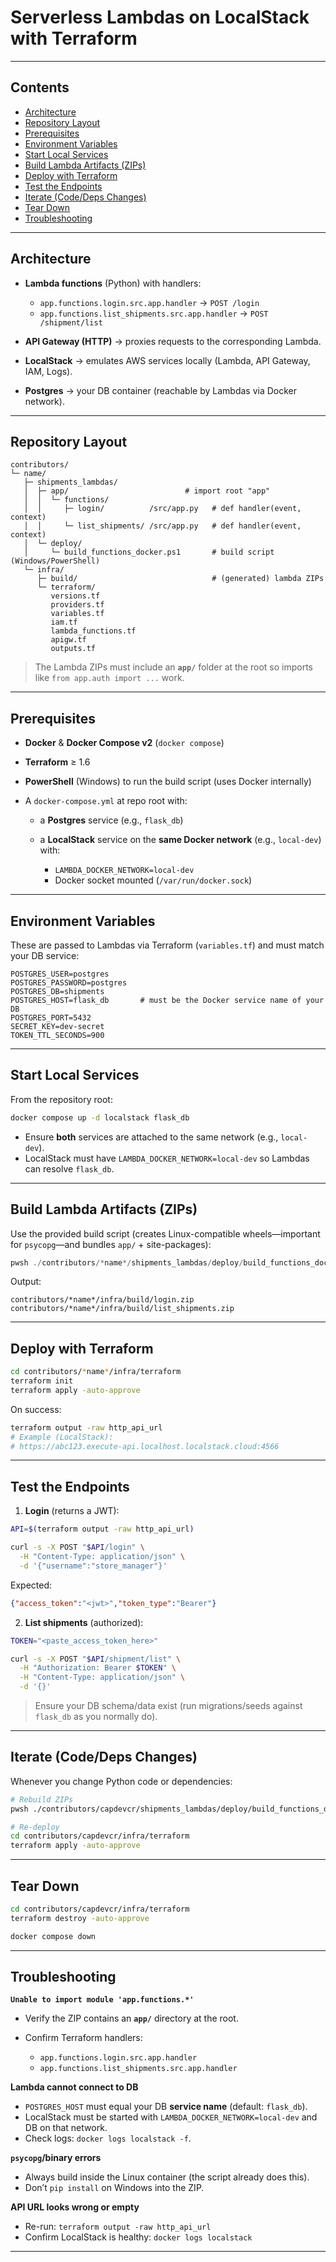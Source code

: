 # Serverless Lambdas on LocalStack with Terraform

---

## Contents

* [Architecture](#architecture)
* [Repository Layout](#repository-layout)
* [Prerequisites](#prerequisites)
* [Environment Variables](#environment-variables)
* [Start Local Services](#start-local-services)
* [Build Lambda Artifacts (ZIPs)](#build-lambda-artifacts-zips)
* [Deploy with Terraform](#deploy-with-terraform)
* [Test the Endpoints](#test-the-endpoints)
* [Iterate (Code/Deps Changes)](#iterate-codedeps-changes)
* [Tear Down](#tear-down)
* [Troubleshooting](#troubleshooting)

---

## Architecture

* **Lambda functions** (Python) with handlers:

  * `app.functions.login.src.app.handler` → `POST /login`
  * `app.functions.list_shipments.src.app.handler` → `POST /shipment/list`
* **API Gateway (HTTP)** → proxies requests to the corresponding Lambda.
* **LocalStack** → emulates AWS services locally (Lambda, API Gateway, IAM, Logs).
* **Postgres** → your DB container (reachable by Lambdas via Docker network).

---

## Repository Layout

```
contributors/
└─ name/
   ├─ shipments_lambdas/
   │  ├─ app/                          # import root "app"
   │  │  └─ functions/
   │  │     ├─ login/          /src/app.py   # def handler(event, context)
   │  │     └─ list_shipments/ /src/app.py   # def handler(event, context)
   │  └─ deploy/
   │     └─ build_functions_docker.ps1       # build script (Windows/PowerShell)
   └─ infra/
      ├─ build/                              # (generated) lambda ZIPs
      └─ terraform/
         versions.tf
         providers.tf
         variables.tf
         iam.tf
         lambda_functions.tf
         apigw.tf
         outputs.tf
```

> The Lambda ZIPs must include an **`app/`** folder at the root so imports like `from app.auth import ...` work.

---

## Prerequisites

* **Docker** & **Docker Compose v2** (`docker compose`)
* **Terraform** ≥ 1.6
* **PowerShell** (Windows) to run the build script (uses Docker internally)
* A `docker-compose.yml` at repo root with:

  * a **Postgres** service (e.g., `flask_db`)
  * a **LocalStack** service on the **same Docker network** (e.g., `local-dev`) with:

    * `LAMBDA_DOCKER_NETWORK=local-dev`
    * Docker socket mounted (`/var/run/docker.sock`)

---

## Environment Variables

These are passed to Lambdas via Terraform (`variables.tf`) and must match your DB service:

```
POSTGRES_USER=postgres
POSTGRES_PASSWORD=postgres
POSTGRES_DB=shipments
POSTGRES_HOST=flask_db       # must be the Docker service name of your DB
POSTGRES_PORT=5432
SECRET_KEY=dev-secret
TOKEN_TTL_SECONDS=900
```

---

## Start Local Services

From the repository root:

```bash
docker compose up -d localstack flask_db
```

* Ensure **both** services are attached to the same network (e.g., `local-dev`).
* LocalStack must have `LAMBDA_DOCKER_NETWORK=local-dev` so Lambdas can resolve `flask_db`.

---

## Build Lambda Artifacts (ZIPs)

Use the provided build script (creates Linux-compatible wheels—important for `psycopg`—and bundles `app/` + site-packages):

```powershell
pwsh ./contributors/*name*/shipments_lambdas/deploy/build_functions_docker.ps1
```

Output:

```
contributors/*name*/infra/build/login.zip
contributors/*name*/infra/build/list_shipments.zip
```

---

## Deploy with Terraform

```bash
cd contributors/*name*/infra/terraform
terraform init
terraform apply -auto-approve
```

On success:

```bash
terraform output -raw http_api_url
# Example (LocalStack):
# https://abc123.execute-api.localhost.localstack.cloud:4566
```

---

## Test the Endpoints

1. **Login** (returns a JWT):

```bash
API=$(terraform output -raw http_api_url)

curl -s -X POST "$API/login" \
  -H "Content-Type: application/json" \
  -d '{"username":"store_manager"}'
```

Expected:

```json
{"access_token":"<jwt>","token_type":"Bearer"}
```

2. **List shipments** (authorized):

```bash
TOKEN="<paste_access_token_here>"

curl -s -X POST "$API/shipment/list" \
  -H "Authorization: Bearer $TOKEN" \
  -H "Content-Type: application/json" \
  -d '{}'
```

> Ensure your DB schema/data exist (run migrations/seeds against `flask_db` as you normally do).

---

## Iterate (Code/Deps Changes)

Whenever you change Python code or dependencies:

```bash
# Rebuild ZIPs
pwsh ./contributors/capdevcr/shipments_lambdas/deploy/build_functions_docker.ps1

# Re-deploy
cd contributors/capdevcr/infra/terraform
terraform apply -auto-approve
```

---

## Tear Down

```bash
cd contributors/capdevcr/infra/terraform
terraform destroy -auto-approve

docker compose down
```

---

## Troubleshooting

**`Unable to import module 'app.functions.*'`**

* Verify the ZIP contains an **`app/`** directory at the root.
* Confirm Terraform handlers:

  * `app.functions.login.src.app.handler`
  * `app.functions.list_shipments.src.app.handler`

**Lambda cannot connect to DB**

* `POSTGRES_HOST` must equal your DB **service name** (default: `flask_db`).
* LocalStack must be started with `LAMBDA_DOCKER_NETWORK=local-dev` and DB on that network.
* Check logs: `docker logs localstack -f`.

**`psycopg`/binary errors**

* Always build inside the Linux container (the script already does this).
* Don’t `pip install` on Windows into the ZIP.

**API URL looks wrong or empty**

* Re-run: `terraform output -raw http_api_url`
* Confirm LocalStack is healthy: `docker logs localstack`

---
